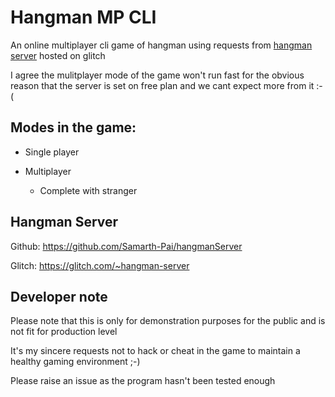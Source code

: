 # Hangman MP CLI

An online multiplayer cli game of hangman using requests from [hangman server](https://github.com/Samarth-Pai/hangmanServer) hosted on glitch

I agree the mulitplayer mode of the game won't run fast for the obvious reason that the server is set on free plan and we cant expect more from it :-(

## Modes in the game:

* Single player

* Multiplayer
    * Complete with stranger

## Hangman Server

Github: <https://github.com/Samarth-Pai/hangmanServer>

Glitch: <https://glitch.com/~hangman-server>

## Developer note

Please note that this is only for demonstration purposes for the public and is not fit for production level

It's my sincere requests not to hack or cheat in the game to maintain a healthy gaming environment ;-)

Please raise an issue as the program hasn't been tested enough
